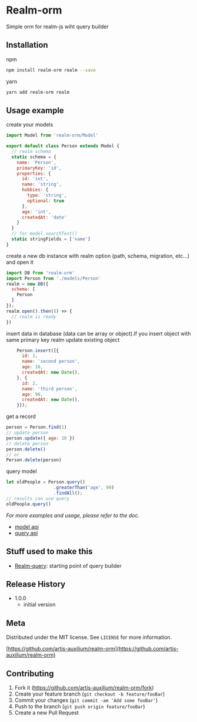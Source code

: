 # Realm-orm

Simple orm for realm-js wiht query builder

## Installation

npm
```sh
npm install realm-orm realm --save
```
yarn
```sh
yarn add realm-orm realm
```
## Usage example
create your models

```js
import Model from 'realm-orm/Model'

export default class Person extends Model {
  // realm schema
  static schema = {
    name: 'Person',
    primaryKey: 'id',
    properties: {
      id: 'int',
      name: 'string',
      hobbies: {
        type: 'string',
        optional: true
      },
      age: 'int',
      createdAt: 'date'
    }
  }
  // for model.searchText()
  static stringFields = ['name']
}
```


create a new db instance with realm option (path, schema, migration, etc...) and open it
```js
import DB from 'realm-orm'
import Person from './models/Person'
realm = new DB({ 
  schema: [
    Person
  ]
});
realm.open().then(() => {
  // realm is ready
})
```
insert data in database (data can be array or object).If you insert object with same primary key realm update existing object
```js
    Person.insert([{
      id: 1,
      name: 'second person',
      age: 16,
      createdAt: new Date(),
    }, {
      id: 2,
      name: 'third person',
      age: 96,
      createdAt: new Date(),
    }]);

```

get a record

```js
person = Person.find(1)
// update person
person.update({ age: 10 })
// delete person
person.delete()
// or
Person.delete(person)
```

query model

```js
let oldPeople = Person.query()
                  .greaterThan('age', 90)
                  .findAll();
// results can use query
oldPeople.query()
```

_For more examples and usage, please refer to the doc._
* [model api](./docs/model.md)
* [query api](./docs/query.md)
## Stuff used to make this
* [Realm-query](https://github.com/mrphu3074/realm-query): starting point of query builder
## Release History

* 1.0.0
    * initial version

## Meta
Distributed under the MIT license. See ``LICENSE`` for more information.

[https://github.com/artis-auxilium/realm-orm](https://github.com/artis-auxilium/realm-orm)

## Contributing

1. Fork it (<https://github.com/artis-auxilium/realm-orm/fork>)
2. Create your feature branch (`git checkout -b feature/fooBar`)
3. Commit your changes (`git commit -am 'Add some fooBar'`)
4. Push to the branch (`git push origin feature/fooBar`)
5. Create a new Pull Request
